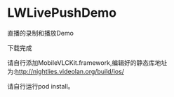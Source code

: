 # LWLivePushDemo
直播的录制和播放Demo

下载完成

请自行添加MobileVLCKit.framework,编辑好的静态库地址为:http://nightlies.videolan.org/build/ios/

请自行运行pod install。
